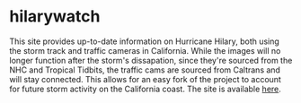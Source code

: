# hilarywatch

This site provides up-to-date information on Hurricane Hilary, both using the storm track and traffic cameras in California. While the images will no longer function after the storm's dissapation, since they're sourced from the NHC and Tropical Tidbits, the traffic cams are sourced from Caltrans and will stay connected. This allows for an easy fork of the project to account for future storm activity on the California coast.
The site is available [here](https://jonahhoj.github.io/hilarywatch/hilarywatch.html).
